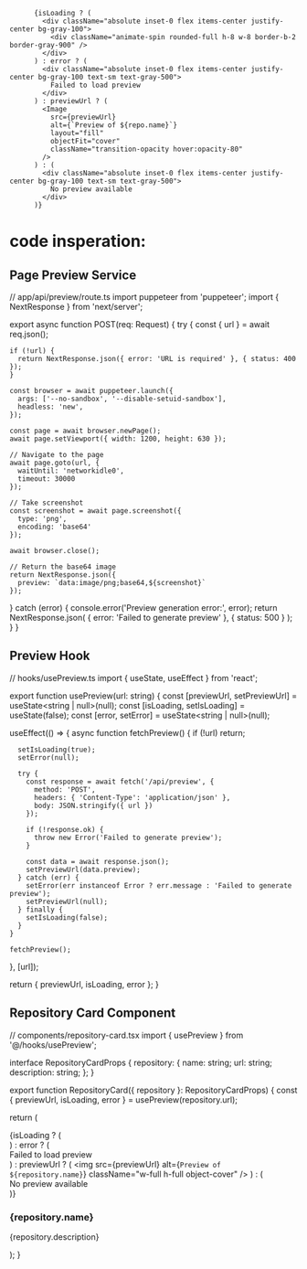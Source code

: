           {isLoading ? (
            <div className="absolute inset-0 flex items-center justify-center bg-gray-100">
              <div className="animate-spin rounded-full h-8 w-8 border-b-2 border-gray-900" />
            </div>
          ) : error ? (
            <div className="absolute inset-0 flex items-center justify-center bg-gray-100 text-sm text-gray-500">
              Failed to load preview
            </div>
          ) : previewUrl ? (
            <Image
              src={previewUrl}
              alt={`Preview of ${repo.name}`}
              layout="fill"
              objectFit="cover"
              className="transition-opacity hover:opacity-80"
            />
          ) : (
            <div className="absolute inset-0 flex items-center justify-center bg-gray-100 text-sm text-gray-500">
              No preview available
            </div>
          )}


# code insperation:

## Page Preview Service

// app/api/preview/route.ts
import puppeteer from 'puppeteer';
import { NextResponse } from 'next/server';

export async function POST(req: Request) {
  try {
    const { url } = await req.json();

    if (!url) {
      return NextResponse.json({ error: 'URL is required' }, { status: 400 });
    }

    const browser = await puppeteer.launch({
      args: ['--no-sandbox', '--disable-setuid-sandbox'],
      headless: 'new',
    });

    const page = await browser.newPage();
    await page.setViewport({ width: 1200, height: 630 });
    
    // Navigate to the page
    await page.goto(url, { 
      waitUntil: 'networkidle0',
      timeout: 30000 
    });

    // Take screenshot
    const screenshot = await page.screenshot({
      type: 'png',
      encoding: 'base64'
    });

    await browser.close();

    // Return the base64 image
    return NextResponse.json({ 
      preview: `data:image/png;base64,${screenshot}`
    });

  } catch (error) {
    console.error('Preview generation error:', error);
    return NextResponse.json(
      { error: 'Failed to generate preview' }, 
      { status: 500 }
    );
  }
}

## Preview Hook


// hooks/usePreview.ts
import { useState, useEffect } from 'react';

export function usePreview(url: string) {
  const [previewUrl, setPreviewUrl] = useState<string | null>(null);
  const [isLoading, setIsLoading] = useState(false);
  const [error, setError] = useState<string | null>(null);

  useEffect(() => {
    async function fetchPreview() {
      if (!url) return;
      
      setIsLoading(true);
      setError(null);

      try {
        const response = await fetch('/api/preview', {
          method: 'POST',
          headers: { 'Content-Type': 'application/json' },
          body: JSON.stringify({ url })
        });

        if (!response.ok) {
          throw new Error('Failed to generate preview');
        }

        const data = await response.json();
        setPreviewUrl(data.preview);
      } catch (err) {
        setError(err instanceof Error ? err.message : 'Failed to generate preview');
        setPreviewUrl(null);
      } finally {
        setIsLoading(false);
      }
    }

    fetchPreview();
  }, [url]);

  return { previewUrl, isLoading, error };
}

## Repository Card Component

// components/repository-card.tsx
import { usePreview } from '@/hooks/usePreview';

interface RepositoryCardProps {
  repository: {
    name: string;
    url: string;
    description: string;
  };
}

export function RepositoryCard({ repository }: RepositoryCardProps) {
  const { previewUrl, isLoading, error } = usePreview(repository.url);

  return (
    <div className="rounded-lg overflow-hidden shadow-lg">
      <div className="aspect-video relative overflow-hidden bg-gray-100">
        {isLoading ? (
          <div className="absolute inset-0 flex items-center justify-center">
            <div className="animate-spin rounded-full h-8 w-8 border-b-2 border-gray-900" />
          </div>
        ) : error ? (
          <div className="absolute inset-0 flex items-center justify-center text-sm text-gray-500">
            Failed to load preview
          </div>
        ) : previewUrl ? (
          <img
            src={previewUrl}
            alt={`Preview of ${repository.name}`}
            className="w-full h-full object-cover"
          />
        ) : (
          <div className="absolute inset-0 flex items-center justify-center text-sm text-gray-500">
            No preview available
          </div>
        )}
      </div>
      <div className="p-4">
        <h3 className="font-semibold">{repository.name}</h3>
        <p className="text-sm text-gray-600">{repository.description}</p>
      </div>
    </div>
  );
}